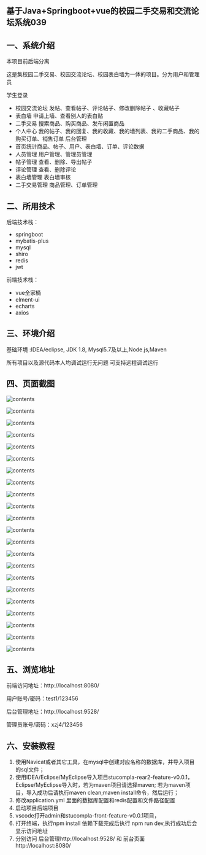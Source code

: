 ## 基于Java+Springboot+vue的校园二手交易和交流论坛系统039

## 一、系统介绍

本项目前后端分离

这是集校园二手交易、校园交流论坛、校园表白墙为一体的项目。分为用户和管理员

学生登录 
- 校园交流论坛
  发帖、查看帖子、评论帖子、修改删除帖子 、收藏帖子
- 表白墙
   申请上墙、查看别人的表白贴
- 二手交易
   搜索商品、购买商品、发布闲置商品
- 个人中心
  我的帖子、我的回复、我的收藏、我的墙列表、我的二手商品、我的购买订单、销售订单
  后台管理
- 首页统计商品、帖子、用户、表白墙、订单、评论数据
- 人员管理
  用户管理、管理员管理
- 帖子管理
  查看、删除、导出帖子
- 评论管理
  查看、删除评论
- 表白墙管理
  表白墙审核
- 二手交易管理
  商品管理、订单管理

## 二、所用技术

后端技术栈：

- springboot
- mybatis-plus
- mysql
- shiro
- redis
- jwt

前端技术栈：

- vue全家桶
- elment-ui
- echarts
- axios

## 三、环境介绍

基础环境 :IDEA/eclipse, JDK 1.8, Mysql5.7及以上,Node.js,Maven

所有项目以及源代码本人均调试运行无问题 可支持远程调试运行

## 四、页面截图

![contents](./picture/picture1.png)

![contents](./picture/picture2.png)

![contents](./picture/picture3.png)

![contents](./picture/picture4.png)

![contents](./picture/picture5.png)

![contents](./picture/picture6.png)

![contents](./picture/picture7.png)

![contents](./picture/picture8.png)

![contents](./picture/picture9.png)

![contents](./picture/picture10.png)

![contents](./picture/picture11.png)

![contents](./picture/picture12.png)

![contents](./picture/picture13.png)

![contents](./picture/picture14.png)

![contents](./picture/picture15.png)

![contents](./picture/picture16.png)

![contents](./picture/picture17.png)

![contents](./picture/picture18.png)

![contents](./picture/picture19.png)

![contents](./picture/picture20.png)

![contents](./picture/picture21.png)

![contents](./picture/picture22.png)


## 五、浏览地址

前端访问地址：http://localhost:8080/

用户账号/密码：test1/123456

后台管理地址：http://localhost:9528/

管理员账号/密码：xzj4/123456

## 六、安装教程

1. 使用Navicat或者其它工具，在mysql中创建对应名称的数据库，并导入项目的sql文件；
2. 使用IDEA/Eclipse/MyEclipse导入项目stucompla-rear2-feature-v0.0.1，Eclipse/MyEclipse导入时，若为maven项目请选择maven;
   若为maven项目，导入成功后请执行maven clean;maven install命令，然后运行；
3. 修改application.yml 里面的数据库配置和redis配置和文件路径配置
4. 启动项目后端项目
5. vscode打开admin和stucompla-front-feature-v0.0.1项目，
6. 打开终端，执行npm install 依赖下载完成后执行 npm run dev,执行成功后会显示访问地址
7. 分别访问  后台管理http://localhost:9528/ 和 前台页面http://localhost:8080/
